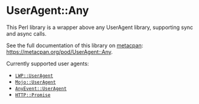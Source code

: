 # UserAgent::Any

This Perl library is a wrapper above any UserAgent library, supporting sync and
async calls.

See the full documentation of this library on [metacpan](https://metacpan.org):
https://metacpan.org/pod/UserAgent::Any.

Currently supported user agents:

- [`LWP::UserAgent`](https://metacpan.org/pod/LWP::UserAgent)
- [`Mojo::UserAgent`](https://metacpan.org/pod/Mojo::UserAgent)
- [`AnyEvent::UserAgent`](https://metacpan.org/pod/AnyEvent::UserAgent)
- [`HTTP::Promise`](https://metacpan.org/pod/HTTP::Promise)
